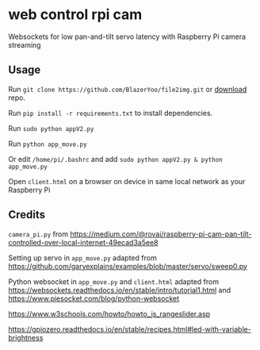# web control rpi cam

Websockets for low pan-and-tilt servo latency with Raspberry Pi camera streaming

## Usage

Run `git clone https://github.com/BlazerYoo/file2img.git` or [download](https://github.com/BlazerYoo/web-control-rpi-cam/archive/refs/heads/main.zip) repo.

Run `pip install -r requirements.txt` to install dependencies.

Run `sudo python appV2.py`

Run `python app_move.py`

Or edit `/home/pi/.bashrc` and add `sudo python appV2.py & python app_move.py`

Open `client.html` on a browser on device in same local network as your Raspberry Pi

## Credits

`camera_pi.py` from https://medium.com/@rovai/raspberry-pi-cam-pan-tilt-controlled-over-local-internet-49ecad3a5ee8

Setting up servo in `app_move.py` adapted from https://github.com/garyexplains/examples/blob/master/servo/sweep0.py

Python websocket in `app_move.py` and `client.html` adapted from https://websockets.readthedocs.io/en/stable/intro/tutorial1.html and https://www.piesocket.com/blog/python-websocket

https://www.w3schools.com/howto/howto_js_rangeslider.asp

https://gpiozero.readthedocs.io/en/stable/recipes.html#led-with-variable-brightness